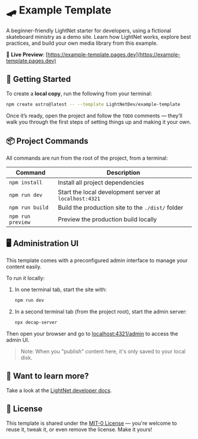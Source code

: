 # 🛹 Example Template

A beginner-friendly LightNet starter for developers, using a fictional skateboard ministry as a demo site. Learn how LightNet works, explore best practices,
and build your own media library from this example.

🔗 **Live Preview**: [https://example-template.pages.dev](https://example-template.pages.dev)

## 🚀 Getting Started

To create a **local copy**, run the following from your terminal:

```sh
npm create astro@latest -- --template LightNetDev/example-template
```

Once it’s ready, open the project and follow the `TODO` comments — they’ll walk you through the first steps of setting things up and making it your own.

## 📦 Project Commands

All commands are run from the root of the project, from a terminal:

| Command           | Description                                            |
| ----------------- | ------------------------------------------------------ |
| `npm install`     | Install all project dependencies                       |
| `npm run dev`     | Start the local development server at `localhost:4321` |
| `npm run build`   | Build the production site to the `./dist/` folder      |
| `npm run preview` | Preview the production build locally                   |

## 🖥️ Administration UI

This template comes with a preconfigured admin interface to manage your content easily.

To run it locally:

1. In one terminal tab, start the site with:

   ```bash
   npm run dev
   ```

2. In a second terminal tab (from the project root), start the admin server:

   ```bash
   npx decap-server
   ```

Then open your browser and go to [localhost:4321/admin](http://localhost:4321/admin) to access the admin UI.

> Note: When you "publish" content here, it's only saved to your local disk.

## 👀 Want to learn more?

Take a look at the [LightNet developer docs](https://docs.lightnet.community).

## 📄 License

This template is shared under the [MIT-0 License](LICENSE) — you're welcome to reuse it, tweak it, or even remove the license. Make it yours!
